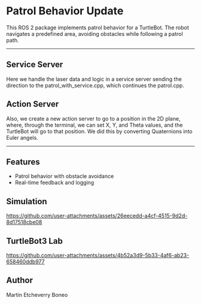
# Patrol Behavior Update 

This ROS 2 package implements patrol behavior for a TurtleBot. The robot navigates a predefined area, avoiding obstacles while following a patrol path.

---

  ## Service Server
  Here we handle the laser data and logic in a service server sending the direction to the patrol_with_service.cpp, which continues the patrol.cpp.

  ## Action Server
  Also, we create a new action server to go to a position in the 2D plane, where, through the terminal, we can set X, Y, and Theta values, and the TurtleBot will go to that position.
  We did this by converting Quaternions into Euler angels.
 
 --- 

## Features

- Patrol behavior with obstacle avoidance
- Real-time feedback and logging

## Simulation 
https://github.com/user-attachments/assets/26eecedd-a4cf-4515-9d2d-8d17518cbe08

## TurtleBot3 Lab
https://github.com/user-attachments/assets/4b52a3d9-5b33-4af6-ab23-658460ddb977

## Author
Martin Etcheverry Boneo
